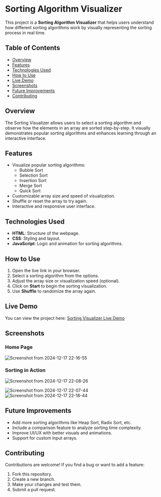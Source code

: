 # Sorting Algorithm Visualizer

This project is a **Sorting Algorithm Visualizer** that helps users understand how different sorting algorithms work by visually representing the sorting process in real time.

## Table of Contents
- [Overview](#overview)
- [Features](#features)
- [Technologies Used](#technologies-used)
- [How to Use](#how-to-use)
- [Live Demo](#live-demo)
- [Screenshots](#screenshots)
- [Future Improvements](#future-improvements)
- [Contributing](#contributing)


## Overview
The Sorting Visualizer allows users to select a sorting algorithm and observe how the elements in an array are sorted step-by-step. It visually demonstrates popular sorting algorithms and enhances learning through an interactive interface.

## Features
- Visualize popular sorting algorithms:
  - Bubble Sort
  - Selection Sort
  - Insertion Sort
  - Merge Sort
  - Quick Sort
- Customizable array size and speed of visualization.
- Shuffle or reset the array to try again.
- Interactive and responsive user interface.

## Technologies Used
- **HTML**: Structure of the webpage.
- **CSS**: Styling and layout.
- **JavaScript**: Logic and animation for sorting algorithms.

## How to Use
1. Open the live link in your browser.
2. Select a sorting algorithm from the options.
3. Adjust the array size or visualization speed (optional).
4. Click on **Start** to begin the sorting visualization.
5. Use **Shuffle** to randomize the array again.

## Live Demo
You can view the project here: [Sorting Visualizer Live Demo](https://amanc77.github.io/Sorting-Visualizer/)

## Screenshots
### Home Page
![Screenshot from 2024-12-17 22-16-55](https://github.com/user-attachments/assets/79c2c74b-d37b-498b-a835-90abaf5c84fa)


### Sorting in Action
![Screenshot from 2024-12-17 22-08-26](https://github.com/user-attachments/assets/5b46296e-c0ac-4822-92e9-14fbfb236c7f)

![Screenshot from 2024-12-17 22-07-44](https://github.com/user-attachments/assets/09ebb25b-1a26-4296-9cfa-f948d5ecf525)
![Screenshot from 2024-12-17 22-18-44](https://github.com/user-attachments/assets/f157ed06-9b5f-42ee-9bde-717736f60e4e)

## Future Improvements
- Add more sorting algorithms like Heap Sort, Radix Sort, etc.
- Include a comparison feature to analyze sorting time complexity.
- Improve UI/UX with better visuals and animations.
- Support for custom input arrays.

## Contributing
Contributions are welcome! If you find a bug or want to add a feature:
1. Fork this repository.
2. Create a new branch.
3. Make your changes and test them.
4. Submit a pull request.
